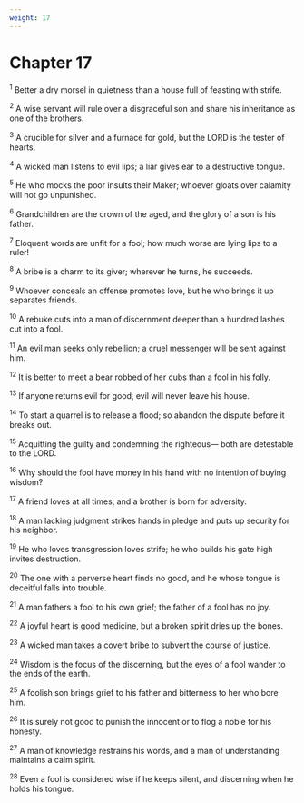 ```yaml
---
weight: 17
---
```


# Chapter 17

<sup>1</sup> Better a dry morsel in quietness than a house full of feasting with strife. 

<sup>2</sup> A wise servant will rule over a disgraceful son and share his inheritance as one of the brothers. 

<sup>3</sup> A crucible for silver and a furnace for gold, but the LORD is the tester of hearts. 

<sup>4</sup> A wicked man listens to evil lips; a liar gives ear to a destructive tongue. 

<sup>5</sup> He who mocks the poor insults their Maker; whoever gloats over calamity will not go unpunished. 

<sup>6</sup> Grandchildren are the crown of the aged, and the glory of a son is his father. 

<sup>7</sup> Eloquent words are unfit for a fool; how much worse are lying lips to a ruler! 

<sup>8</sup> A bribe is a charm to its giver; wherever he turns, he succeeds. 

<sup>9</sup> Whoever conceals an offense promotes love, but he who brings it up separates friends. 

<sup>10</sup> A rebuke cuts into a man of discernment deeper than a hundred lashes cut into a fool. 

<sup>11</sup> An evil man seeks only rebellion; a cruel messenger will be sent against him. 

<sup>12</sup> It is better to meet a bear robbed of her cubs than a fool in his folly. 

<sup>13</sup> If anyone returns evil for good, evil will never leave his house. 

<sup>14</sup> To start a quarrel is to release a flood; so abandon the dispute before it breaks out. 

<sup>15</sup> Acquitting the guilty and condemning the righteous— both are detestable to the LORD. 

<sup>16</sup> Why should the fool have money in his hand with no intention of buying wisdom? 

<sup>17</sup> A friend loves at all times, and a brother is born for adversity. 

<sup>18</sup> A man lacking judgment strikes hands in pledge and puts up security for his neighbor. 

<sup>19</sup> He who loves transgression loves strife; he who builds his gate high invites destruction. 

<sup>20</sup> The one with a perverse heart finds no good, and he whose tongue is deceitful falls into trouble. 

<sup>21</sup> A man fathers a fool to his own grief; the father of a fool has no joy. 

<sup>22</sup> A joyful heart is good medicine, but a broken spirit dries up the bones. 

<sup>23</sup> A wicked man takes a covert bribe to subvert the course of justice. 

<sup>24</sup> Wisdom is the focus of the discerning, but the eyes of a fool wander to the ends of the earth. 

<sup>25</sup> A foolish son brings grief to his father and bitterness to her who bore him. 

<sup>26</sup> It is surely not good to punish the innocent or to flog a noble for his honesty. 

<sup>27</sup> A man of knowledge restrains his words, and a man of understanding maintains a calm spirit. 

<sup>28</sup> Even a fool is considered wise if he keeps silent, and discerning when he holds his tongue. 



